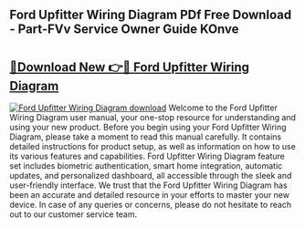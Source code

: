 ## Ford Upfitter Wiring Diagram PDf Free Download - Part-FVv Service Owner Guide KOnve

# <h2><a href="http://dftosfs.blite.top/?on=Ford+Upfitter+Wiring+Diagram">🔗Download New 👉🔴 Ford Upfitter Wiring Diagram</a></h2>

[![Ford Upfitter Wiring Diagram download](https://i.imgur.com/lujVjoI.png)](http://dftosfs.blite.top/?on=Ford+Upfitter+Wiring+Diagram)
Welcome to the Ford Upfitter Wiring Diagram user manual, your one-stop resource for understanding and using your new product. Before you begin using your Ford Upfitter Wiring Diagram, please take a moment to read this manual carefully. It contains detailed instructions for product setup, as well as information on how to use its various features and capabilities. Ford Upfitter Wiring Diagram feature set includes biometric authentication, smart home integration, automatic updates, and personalized dashboard, all accessible through the sleek and user-friendly interface. We trust that the Ford Upfitter Wiring Diagram has been an accurate and detailed resource in your efforts to master your new device. In case of any queries or concerns, please do not hesitate to reach out to our customer service team.
